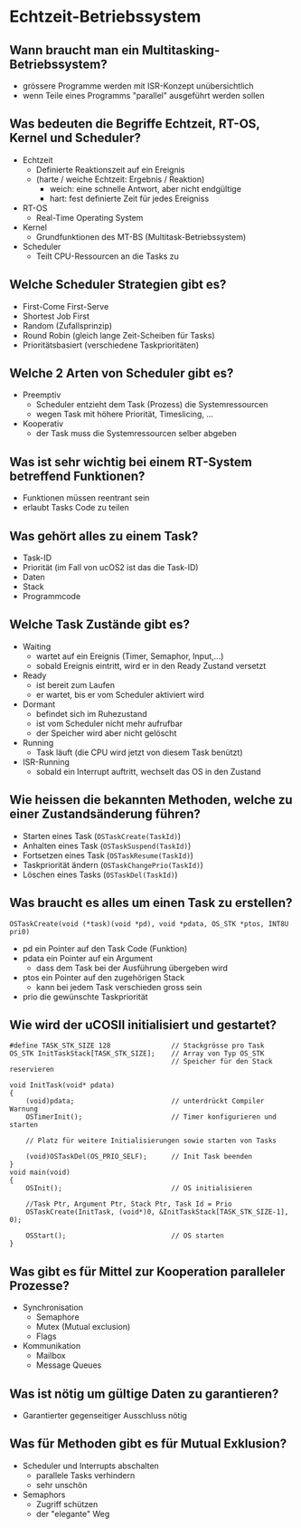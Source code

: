 # Echtzeit-Betriebssystem

## Wann braucht man ein Multitasking-Betriebssystem?
* grössere Programme werden mit ISR-Konzept unübersichtlich
* wenn Teile eines Programms "parallel" ausgeführt werden sollen

## Was bedeuten die Begriffe Echtzeit, RT-OS, Kernel und Scheduler?
* Echtzeit
    * Definierte Reaktionszeit auf ein Ereignis
    * (harte / weiche Echtzeit: Ergebnis / Reaktion)
        * weich: eine schnelle Antwort, aber nicht endgültige
        * hart: fest definierte Zeit für jedes Ereigniss
* RT-OS
    * Real-Time Operating System
* Kernel
    * Grundfunktionen des MT-BS (Multitask-Betriebssystem)
* Scheduler
    * Teilt CPU-Ressourcen an die Tasks zu

## Welche Scheduler Strategien gibt es?
* First-Come First-Serve
* Shortest Job First
* Random (Zufallsprinzip)
* Round Robin (gleich lange Zeit-Scheiben für Tasks)
* Prioritätsbasiert (verschiedene Taskprioritäten)

## Welche 2 Arten von Scheduler gibt es?
* Preemptiv
    * Scheduler entzieht dem Task (Prozess) die Systemressourcen
    * wegen Task mit höhere Priorität, Timeslicing, ...
* Kooperativ
    * der Task muss die Systemressourcen selber abgeben

## Was ist sehr wichtig bei einem RT-System betreffend Funktionen?
* Funktionen müssen reentrant sein
* erlaubt Tasks Code zu teilen

## Was gehört alles zu einem Task?
* Task-ID
* Priorität (im Fall von ucOS2 ist das die Task-ID)
* Daten
* Stack
* Programmcode

## Welche Task Zustände gibt es?
* Waiting
    * wartet auf ein Ereignis (Timer, Semaphor, Input,...)
    * sobald Ereignis eintritt, wird er in den Ready Zustand versetzt
* Ready
    * ist bereit zum Laufen
    * er wartet, bis er vom Scheduler aktiviert wird
* Dormant
    * befindet sich im Ruhezustand
    * ist vom Scheduler nicht mehr aufrufbar
    * der Speicher wird aber nicht gelöscht
* Running
    * Task läuft (die CPU wird jetzt von diesem Task benützt)
* ISR-Running
    * sobald ein Interrupt auftritt, wechselt das OS in den Zustand

## Wie heissen die bekannten Methoden, welche zu einer Zustandsänderung führen?
* Starten eines Task (`OSTaskCreate(TaskId)`)
* Anhalten eines Task (`OSTaskSuspend(TaskId)`)
* Fortsetzen eines Task (`OSTaskResume(TaskId)`)
* Taskpriorität ändern (`OSTaskChangePrio(TaskId)`)
* Löschen eines Tasks (`OSTaskDel(TaskId)`)

## Was braucht es alles um einen Task zu erstellen?
```
OSTaskCreate(void (*task)(void *pd), void *pdata, OS_STK *ptos, INT8U pri0)
```

* pd ein Pointer auf den Task Code (Funktion)
* pdata ein Pointer auf ein Argument
    * dass dem Task bei der Ausführung übergeben wird
* ptos ein Pointer auf den zugehörigen Stack
    * kann bei jedem Task verschieden gross sein
* prio die gewünschte Taskpriorität

## Wie wird der uCOSII initialisiert und gestartet?
```
#define TASK_STK_SIZE 128               // Stackgrösse pro Task
OS_STK InitTaskStack[TASK_STK_SIZE];    // Array von Typ OS_STK
                                        // Speicher für den Stack reservieren

void InitTask(void* pdata)
{
    (void)pdata;                        // unterdrückt Compiler Warnung
    OSTimerInit();                      // Timer konfigurieren und starten

    // Platz für weitere Initialisierungen sowie starten von Tasks

    (void)OSTaskDel(OS_PRIO_SELF);      // Init Task beenden
}
void main(void)
{
    OSInit();                           // OS initialisieren

    //Task Ptr, Argument Ptr, Stack Ptr, Task Id = Prio
    OSTaskCreate(InitTask, (void*)0, &InitTaskStack[TASK_STK_SIZE-1], 0);

    OSStart();                          // OS starten
} 
```

## Was gibt es für Mittel zur Kooperation paralleler Prozesse?
* Synchronisation
    * Semaphore
    * Mutex (Mutual exclusion)
    * Flags
* Kommunikation
    * Mailbox
    * Message Queues 

## Was ist nötig um gültige Daten zu garantieren?
* Garantierter gegenseitiger Ausschluss nötig

## Was für Methoden gibt es für Mutual Exklusion?
* Scheduler und Interrupts abschalten
    * parallele Tasks verhindern
    * sehr unschön
* Semaphors 
    * Zugriff schützen
    * der "elegante" Weg

